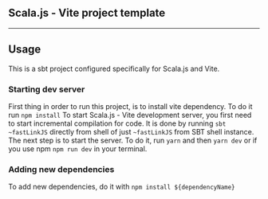 ## Scala.js - Vite project template

----------------

## Usage

This is a sbt project configured specifically for Scala.js and Vite.

### Starting dev server

First thing in order to run this project, is to install vite dependency. To do it run
`npm install`
To start Scala.js - Vite development server, you first need to start incremental compilation for code.
It is done by running `sbt ~fastLinkJS` directly from shell of just `~fastLinkJS` from SBT shell instance.
The next step is to start the server. To do it, run `yarn` and then `yarn dev` or if you use npm `npm run dev` in your terminal.

### Adding new dependencies

To add new dependencies, do it with 
`npm install ${dependencyName}`

